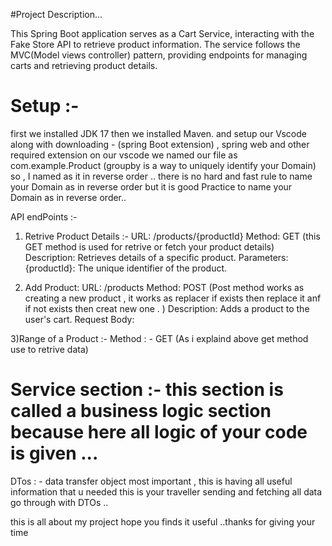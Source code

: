 #Project Description...

This Spring Boot application serves as a Cart Service, interacting with the Fake Store API to retrieve product information. The service follows the MVC(Model views controller) pattern, providing endpoints for managing carts and retrieving product details.


# Setup :-
first we installed 
JDK 17 
then we
installed Maven.
and setup our Vscode along with downloading - (spring Boot extension) , spring web and other required extension on our vscode 
we named our file as com.example.Product (groupby is a way to uniquely identify your Domain)  so , I named as it in reverse order .. there is no hard and fast rule to name your Domain as in reverse order but it is good Practice to name your Domain as in reverse order..

API endPoints :- 
1) Retrive Product Details :-
 URL: /products/{productId}
Method: GET (this GET method is used for retrive or fetch your product details)
Description: Retrieves details of a specific product.
Parameters:
{productId}: The unique identifier of the product.

2)  Add Product:
URL: /products
Method: POST (Post method works as creating a new product , it works as replacer if exists then replace it anf if not exists then creat new one . )
Description: Adds a product to the user's cart.
Request Body:

3)Range of a Product :-
Method : - GET (As i explaind above get method use to retrive data)
# Service section :- this section is called a business logic section because here all logic of your code is given ...

DTos : - data transfer object most important , this is having all useful information that u needed this is your traveller sending and fetching all data go through with DTOs .. 


this is all about my project hope you finds it useful ..thanks for giving your time 



